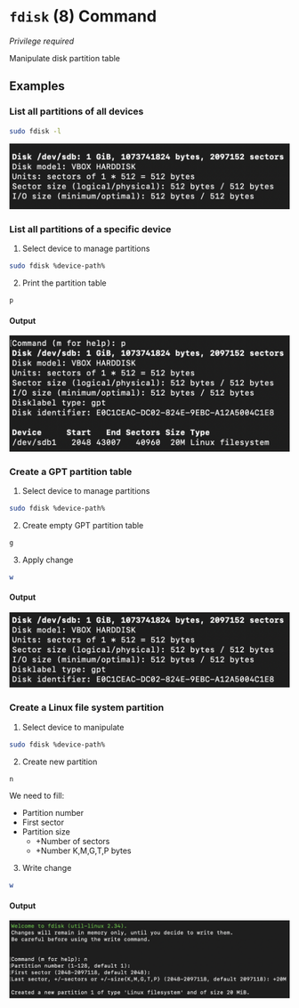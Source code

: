 # `fdisk` (8) Command

*Privilege required*

Manipulate disk partition table

## Examples

### List all partitions of all devices

```sh
sudo fdisk -l
```

![](fdisk-l.png)

### List all partitions of a specific device

1. Select device to manage partitions

```sh
sudo fdisk %device-path%
```

2. Print the partition table

```sh
p
```

#### Output

![](fdisk-device-p.png)

### Create a GPT partition table

1. Select device to manage partitions

```sh
sudo fdisk %device-path%
```

2. Create empty GPT partition table

```sh
g
```

3. Apply change

```sh
w
```

#### Output

![](fdisk-device-g.png)

### Create a Linux file system partition

1. Select device to manipulate

```sh
sudo fdisk %device-path%
```

2. Create new partition

```sh
n
```

We need to fill:
- Partition number
- First sector
- Partition size
  - +Number of sectors
  - +Number K,M,G,T,P bytes

3. Write change

```sh
w
```

#### Output

![](fdisk-device-n.png)